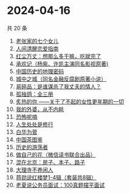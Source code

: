 # 2024-04-16

共 20 条

<!-- BEGIN WEREAD -->
<!-- 最后更新时间 2024-04-16 04:01:02 +0800 -->
1. [老张家的七个女儿](https://weread.qq.com/web/bookDetail/12332100813ab8b6cg0155cf)
1. [人间清醒恋爱指南](https://weread.qq.com/web/bookDetail/15332d10813ab8a39g01765d)
1. [红尘万丈：想那么多干嘛，吃就完了](https://weread.qq.com/web/bookDetail/b3732fb0813ab8b8ag013c5d)
1. [承欢记（杨紫、许凯主演同名影视原著)](https://weread.qq.com/web/bookDetail/8b932de0813ab8b8dg015172)
1. [中国历史的地理密码](https://weread.qq.com/web/bookDetail/94f32730813ab859cg017e26)
1. [城中之城（同名金融反腐剧原著小说）](https://weread.qq.com/web/bookDetail/0fc32ea0813ab6c13g012065)
1. [易碎品：是谁谋杀了我丈夫的情人？](https://weread.qq.com/web/bookDetail/82032500813ab8bacg016238)
1. [孤独鸽：全三册](https://weread.qq.com/web/bookDetail/4a532660813ab8815g019117)
1. [炙热的你 ——关于了不起的女性更年期的一切](https://weread.qq.com/web/bookDetail/f5432f40813ab7c54g01906d)
1. [我的外婆，从不内耗](https://weread.qq.com/web/bookDetail/1b732f30813ab8b37g0121a2)
1. [恐怖呢喃](https://weread.qq.com/web/bookDetail/d5532980813ab8b31g0147b0)
1. [人生处处是修行](https://weread.qq.com/web/bookDetail/00932850720799b2009c8cc)
1. [白华为菅](https://weread.qq.com/web/bookDetail/35232bf0725be585352f412)
1. [中国茶图鉴](https://weread.qq.com/web/bookDetail/b2a327d0727ccd5fb2a8e20)
1. [历史的游荡者](https://weread.qq.com/web/bookDetail/26b32b30813ab8b6eg01227d)
1. [做自己的花（微信读书联合出品）](https://weread.qq.com/web/bookDetail/6d532fa0813ab8562g019bca)
1. [混在北京：房子、本子、路子](https://weread.qq.com/web/bookDetail/98732f40813ab8a79g0150b6)
1. [大理寺不养闲人](https://weread.qq.com/web/bookDetail/e9432d60813ab8b39g010085)
1. [蒋勋说红楼梦1-4辑（套装共8辑）](https://weread.qq.com/web/bookDetail/27632a207165bb05276e811)
1. [老夏说公务员面试：100真题摆平面试](https://weread.qq.com/web/bookDetail/e5832a40813ab7181g011041)
<!-- END WEREAD -->